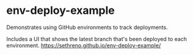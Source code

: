 # env-deploy-example
Demonstrates using GitHub environments to track deployments.

Includes a UI that shows the latest branch that's been deployed to each environment.
https://sethreno.github.io/env-deploy-example/

# 
